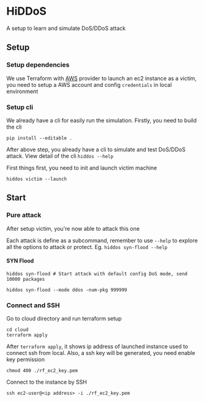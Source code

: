 # HiDDoS

A setup to learn and simulate DoS/DDoS attack

## Setup

### Setup dependencies

We use Terraform with [AWS](https://docs.aws.amazon.com/) provider to launch an ec2 instance as a victim, you need to setup a AWS account and config `credentials` in local environment

### Setup cli

We already have a cli for easily run the simulation. Firstly, you need to build the cli

```shell
pip install --editable .
```

After above step, you already have a cli to simulate and test DoS/DDoS attack. View detail of the cli `hiddos --help`

First things first, you need to init and launch victim machine

```shell
hiddos victim --launch
```

## Start

### Pure attack

After setup victim, you're now able to attack this one

Each attack is define as a subcommand, remember to use `--help` to explore all the options to attack or protect. Eg. `hiddos syn-flood --help`

#### SYN Flood

```shell
hiddos syn-flood # Start attack with default config DoS mode, send 10000 packages
```

```shell
hiddos syn-flood --mode ddos -num-pkg 999999
```

### Connect and SSH

Go to cloud directory and run terraform setup

```shell
cd cloud
terraform apply
```

After `terraform apply`, it shows ip address of launched instance used to connect ssh from local. Also, a ssh key will be generated, you need enable key permission

```shell
chmod 400 ./rf_ec2_key.pem
```

Connect to the instance by SSH

```shell
ssh ec2-user@<ip address> -i ./rf_ec2_key.pem
```
